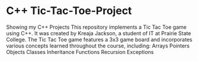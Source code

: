 # C++ Tic-Tac-Toe-Project
Showing my C++ Projects
This repository implements a Tic Tac Toe game using C++.
It was created by Kreaja Jackson, a student of IT at Prairie State College.
The Tic Tac Toe game features a 3x3 game board and incorporates various concepts learned throughout the course,
including:
Arrays
Pointers
Objects
Classes
Inheritance
Functions
Recursion
Exceptions
